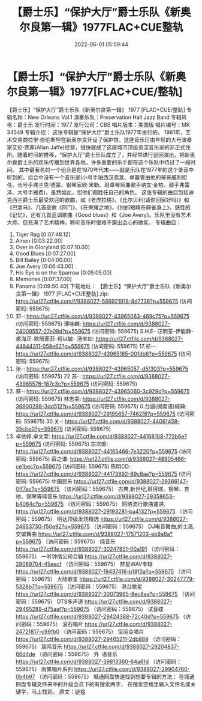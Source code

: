 ﻿---
title: 【爵士乐】“保护大厅”爵士乐队《新奥尔良第一辑》1977FLAC+CUE整轨
date: 2022-06-01 05:59:44
categories: 外语音乐
tags: 外语音乐
---
# 【爵士乐】“保护大厅”爵士乐队《新奥尔良第一辑》1977[FLAC+CUE/整轨]

【爵士乐】“保护大厅”爵士乐队《新奥尔良第一辑》 1977
[FLAC+CUE/整轨]
专辑名称：New Orleans
Vol.1
演奏乐队：Preservation Hall Jazz
Band
专辑风格：爵士乐
发行时间：1977
发行公司：CBS
唱片版本：美国版
唱片编号：MK 34549
专辑介绍：
这张专辑是“保护大厅”爵士乐队1977年发行的。
1961年，艺术交易商拉里·伯伦斯坦在新奥尔良开设了保护馆。这座音乐厅由年轻的大号演奏家艾伦·贾菲(Allan
Jaffe)经营，很快就成了这座城市顶级资深音乐家的非正式住所。随着时间的推移，“保护大厅”爵士乐队成立了，并经常进行巡回演出，把新奥尔良爵士乐的欢乐传播到世界各地。许多重要的乐手都在这个乐队中待过了一段时间。
其中最著名的一个组合是在1970年代末——就是乐队在1977年的这个录音中听到的。组合中没有一个音乐家(小号手珀西汉弗莱、单簧管由他的哥哥威利担任、长号手弗兰克·德蒙、钢琴家欣·米勒、班卓琴师兼歌手纳文·金柏、鼓手弗雷泽、大号手雅费)，虽然如此，但他们都胜任自己的角色。
这张专辑的曲目包括迪克西兰爵士乐最受欢迎的歌曲，如《老虎拉格》、《比尔贝利(请你回家好吗)》和《巴拿马》、几首圣歌《阿门》、《在荣耀之地》、《他的眼睛在麻雀身上》，感性的《记忆》，还有几首蓝调歌曲《Good
blues》和《Joe Avery》。乐队里没有艺术大师，但充满了艺术精神，聆听音乐时很难不露出会心的微笑。
专辑曲目：
01. Tiger Rag
[0:07:48.12]
02. Amen
[0:03:22.00]
03. Over in
Gloryland
[0:07:10.00]
04. Good
Blues
[0:07:27.00]
05. Bill
Bailey
[0:04:00.00]
06. Joe Avery
[0:06:43.00]
07. His Eye is on the
Sparrow
[0:05:05.00]
08. Memories
[0:07:37.00]
09. Panama
[0:09:50.40]
下载地址：
【爵士乐】“保护大厅”爵士乐队《新奥尔良第一辑》 1977
[FLAC+CUE整轨].zip: https://url27.ctfile.com/f/9388027-586921918-8d7738?p=559675
(访问密码: 559675)
08. 邓-: https://url27.ctfile.com/d/9388027-43965063-469c75?p=559675
(访问密码: 559675)
谭咏麟: https://url27.ctfile.com/d/9388027-24009557-27e08d?p=559675
(访问密码: 559675)
S.H.E- 汪明荃-伊能静- 裘海正-欧阳菲菲-柯以敏- 汤宝如: https://url27.ctfile.com/d/9388027-44844311-058e62?p=559675
(访问密码: 559675)
17.郑--: https://url27.ctfile.com/d/9388027-43965165-001db6?p=559675
(访问密码: 559675)
03. 张-: https://url27.ctfile.com/d/9388027-43965057-d5f303?p=559675
(访问密码: 559675)
22 苏-: https://url27.ctfile.com/d/9388027-43965576-187c3c?p=559675
(访问密码: 559675)
07. 蔡-: https://url27.ctfile.com/d/9388027-43965060-3c929d?p=559675
(访问密码: 559675)
林志美: https://url27.ctfile.com/d/9388027-36900298-3dd512?p=559675
(访问密码: 559675)
0.台語(闽南语)經典: https://url27.ctfile.com/d/9388027-29195657-7462f6?p=559675
(访问密码: 559675)
30.关-: https://url27.ctfile.com/d/9388027-44061458-35cbe0?p=559675
(访问密码: 559675)
34. 卓依婷,卓文萱: https://url27.ctfile.com/d/9388027-44168108-772b6e?p=559675
(访问密码: 559675)
宗次郎: https://url27.ctfile.com/d/9388027-44165466-7e3220?p=559675
(访问密码: 559675)
薛之谦: https://url27.ctfile.com/d/9388027-48905466-ce1bec?p=559675
(访问密码: 559675)
陈明CD: https://url27.ctfile.com/d/9388027-44173892-89c8ae?p=559675
(访问密码: 559675)
中国民乐
https://url27.ctfile.com/d/9388027-29366147-0ff7ec?p=559675
（访问密码：559675）
古典,新世纪,班得瑞、钢琴、吉他、钢琴等纯音乐
https://url27.ctfile.com/d/9388027-29358653-b4064c?p=559675
（访问密码：559675）
网络流行歌曲速递.
https://url27.ctfile.com/d/9388027-29193281-ba4132?p=559675
（访问密码：559675）
明达顶级发烧精选
https://url27.ctfile.com/d/9388027-24653730-f50e92?p=559675
（访问密码：559675）
DJ电音舞曲,的士高, 交谊舞曲
https://url27.ctfile.com/d/9388027-17571203-eb9a6a?p=559675
（访问密码：559675）
纯音乐
https://url27.ctfile.com/d/9388027-30247851-00a191
（访问密码：559675）
一听钟情公司合辑
https://url27.ctfile.com/d/9388027-28089704-45eecf
（访问密码：559675）
群星WAV专辑
https://url27.ctfile.com/d/9388027-19437416-b18f0a?p=559675
（访问密码：559675）
大陆歌星
https://url27.ctfile.com/d/9388027-30247779-5328b7?p=559675
（访问密码：559675）
港台歌星
https://url27.ctfile.com/d/9388027-30073965-8ec8aa?p=559675
（访问密码：559675）
DTS多声道
https://url27.ctfile.com/d/9388027-29465289-d75aaf?p=559675
（访问密码：559675）
试音碟
https://url27.ctfile.com/d/9388027-29424388-72c40d?p=559675
（访问密码：559675）
滚石唱片
https://url27.ctfile.com/d/9388027-24721817-c99fb0
（访问密码：559675）
宝丽金唱片
https://url27.ctfile.com/d/9388027-29465211-2db889
（访问密码：559675）
瑞鸣音乐
https://url27.ctfile.com/d/9388027-29204837-66d4de
（访问密码：559675）
外  语音乐
https://url27.ctfile.com/d/9388027-39813360-64a61d
（访问密码：559675）
雨果唱片系列
https://url27.ctfile.com/d/9388027-29904760-0b4b97
（访问密码：559675）
城通网盘快速找到想要专辑的方法：
在城通网盘专辑文件夹中的升级会员下的有搜索两字，
在搜索空格里输入文件名或关键字，马上找到。
原文：[链接](https://blog.sina.com.cn/s/blog_1647c7e7601030xk0.html)